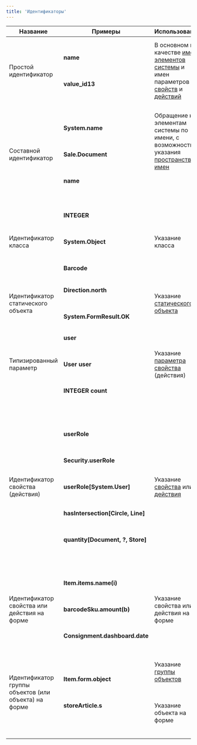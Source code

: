 ```yaml
---
title: 'Идентификаторы'
---
```


|<strong>Название</strong>|<strong>Примеры</strong>|<strong>Использование</strong>|<strong>Описание</strong>|<strong>Техническое описание</strong>|
|---|---|---|---|---|
|<div class="content-wrapper"><br/><p>Простой идентификатор</p><br/></div>|<p><strong>name</strong></p><br/><p><strong>value_id13</strong></p>|В основном в качестве [имен](Именование.md) [элементов системы](Идентификация_элементов.md) и имен параметров [свойств](Свойства.md) и [действий](Действия.md)|Последовательность латинских букв любого регистра, цифр, и знака подчеркивания ( _ ). Первым символом идентификатора обязательно должна быть буква|<p>(a..z\|A..Z)(a..z\|A..Z\|0..9\|_)*</p>|
|<div class="content-wrapper"><br/><p>Составной идентификатор</p><br/></div>|<p><strong>System.name</strong></p><br/><p><strong>Sale.Document</strong></p><br/><p><strong>name</strong></p>|<p>Обращение к элементам системы по имени, с возможностью указания [пространства имен](Именование.md#пространства-имен)</p><br/><p> </p>|Два простых идентификатора, разделенных точкой, или один простой идентификатор|<p>id.id \| id</p>|
|<div class="content-wrapper"><br/><p>Идентификатор класса</p><br/></div>|<p><strong>INTEGER</strong></p><br/><p><strong>System.Object</strong></p><br/><p><strong>Barcode</strong></p>|Указание класса|Идентификатор [пользовательского класса](Классы.md) задается составным идентификатором, а идентификаторы [встроенных классов](Встроенные_классы.md) задаются специальными ключевыми словами|cid \| INTEGER \| LONG \| ...|
|Идентификатор статического объекта|<p><strong>Direction.north</strong></p><br/><p><strong>System.FormResult.OK</strong></p>|Указание [статического объекта](Статические_объекты.md)|Идентификатор пользовательского класса и имя статического объекта, разделенные точкой|cid.id|
|<div class="content-wrapper"><br/><p>Типизированный параметр</p><br/></div>|<p><strong>user</strong></p><br/><p><strong>User user</strong></p><br/><p><strong>INTEGER count</strong></p>|Указание [параметра свойства](Свойства.md) (действия)|Необязательный идентификатор класса, задающий класс параметра и обязательный простой идентификатор, задающий имя параметра|classid id \| id|
|<div class="content-wrapper"><br/><p>Идентификатор свойства (действия)</p><br/></div>|<p><strong>userRole</strong></p><br/><p><strong>Security.userRole</strong></p><br/><p><strong>userRole[System.User]</strong></p><br/><p><strong>hasIntersection[Circle, Line]</strong></p><br/><p><strong>quantity[Document, ?, Store]</strong></p>|Указание [свойства](Свойства.md) или [действия](Действия.md)|Составной идентификатор либо составной идентификатор вместе с сигнатурой свойства (действия). Сигнатура задается списком классов параметров свойства (действия), разделенных запятыми. Каждый класс описывается идентификатором класса либо вопросительным знаком ( ? ), если класс параметра неизвестен или не важен для однозначного указания свойства (действия)|cid \| cid[classid1\|'?', ..., classidN\|'?']|
|<div class="content-wrapper"><br/><p>Идентификатор свойства или действия на форме</p><br/></div>|<p><strong>Item.items.name(i)</strong></p><br/><p><strong>barcodeSku.amount(b)</strong></p><br/><p><strong>Consignment.dashboard.date</strong></p>|Указание свойства или действия на форме |Имя формы, заданное составным идентификатором и имя свойства (действия) на форме, разделенные точкой|<p>cid.id \| cid.id(id1,...,idN)</p>|
|<div class="content-wrapper"><br/><p>Идентификатор группы объектов (или объекта) на форме</p><br/></div>|<p><strong>Item.form.object</strong></p><br/><p><strong>storeArticle.s</strong></p>|<p>Указание [группы объектов](Структура_формы.md)</p><br/><p>Указание объекта на форме</p>|<p>Имя формы, заданное составным идентификатором и имя группы объектов (либо имя объекта), разделенные точкой</p><br/><p> </p>|cid.id|
